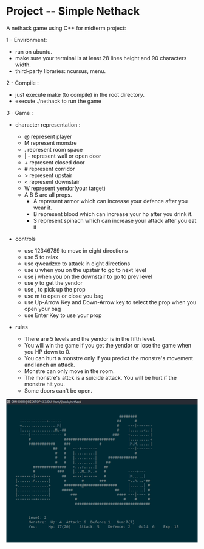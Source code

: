 # Project -- Simple Nethack
A nethack game using C++ for midterm project: 

1 - Environment:
   - run on ubuntu.
   - make sure your terminal is at least 28 lines height and 90 characters width.
   - third-party libraries: ncursus, menu.

2 - Compile :
   - just execute make (to compile) in the root directory.
   - execute ./nethack to run the game
  
3 - Game : 

- character representation :
  - @ represent player
  - M represent monstre
  - . represent room space
  - | - represent wall or open door
  - \+ represent closed door
  - \# represent corridor
  - \> represent upstair
  - < represent downstair
  - W represent yendor(your target)
  - A B S are all props. 
     - A represent armor which can increase your defence after you wear it.
     - B represent blood which can increase your hp after you drink it.
     - S represent spinach which can increase your attack after you eat it

- controls
    - use 12346789 to move in eight directions
    - use 5 to relax
    - use qweadzxc to attack in eight directions
    - use u when you on the upstair to go to next level
    - use j when you on the downstair to go to prev level
    - use y to get the yendor
    - use , to pick up the prop
    - use m to open or close you bag
    - use Up-Arrow Key and Down-Arrow key to select the prop when you open your bag
    - use Enter Key to use your prop
  
- rules
    - There are 5 levels and the yendor is in the fifth level.
    - You will win the game if you get the yendor or lose the game when you HP down to 0.
    - You can hurt a monstre only if you predict the monstre's movement and lanch an attack.
    - Monstre can only move in the room.
    - The monstre's attck is a suicide attack. You will be hurt if the monstre hit you.
    - Some doors can't be open.

![](https://raw.githubusercontent.com/GMHDBJD/nethack/master/screenshots/nethack.png)


